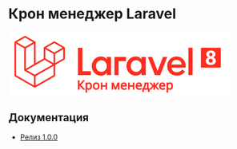 # Крон менеджер Laravel

![Календарь Laravel](https://github.com/indotcode/cron-manager/blob/main/screenshots/logo.png?raw=true "Орк")

## Документация

- [Релиз 1.0.0](https://github.com/indotcode/cron-manager/tree/main/docs/1.0.0)
